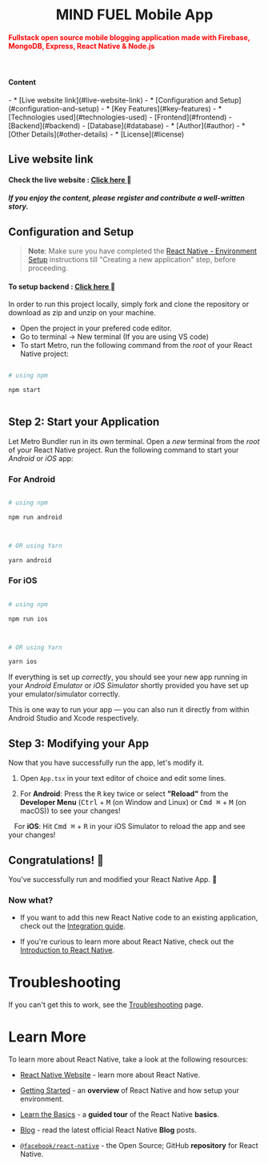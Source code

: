 <h1 align="center">MIND FUEL Mobile App</h1>

<h4><span style="color: red;">Fullstack open source mobile blogging application made with Firebase, MongoDB, Express, React Native & Node.js</span></h4>
<br/>

<h4>Content</h4>
  - * [Live website link](#live-website-link)
  - * [Configuration and Setup](#configuration-and-setup)
  - * [Key Features](#key-features)
  - * [Technologies used](#technologies-used)
      - [Frontend](#frontend)
      - [Backend](#backend)
      - [Database](#database)
  - * [Author](#author)
  - * [Other Details](#other-details)
  - * [License](#license)

## Live website link

<h4>Check the live website : <a href="https://mindfuel-web-fe.onrender.com/" target="_blank"> Click here </a> 🚀</h4>

<h5>If you enjoy the content, please register and contribute a well-written story.</h5>



## Configuration and Setup



>**Note**: Make sure you have completed the [React Native - Environment Setup](https://reactnative.dev/docs/environment-setup) instructions till "Creating a new application" step, before proceeding.

<h4>To setup backend : <a href="https://github.com/KawanChaudhary/mindfuel_web" target="_blank"> Click here </a> 🚀</h4>


In order to run this project locally, simply fork and clone the repository or download as zip and unzip on your machine.

- Open the project in your prefered code editor.
- Go to terminal -> New terminal (If you are using VS code)
- To start Metro, run the following command from the _root_ of your React Native project:


```bash

# using npm

npm start



```



## Step 2: Start your Application



Let Metro Bundler run in its _own_ terminal. Open a _new_ terminal from the _root_ of your React Native project. Run the following command to start your _Android_ or _iOS_ app:



### For Android



```bash

# using npm

npm run android



# OR using Yarn

yarn android

```



### For iOS



```bash

# using npm

npm run ios



# OR using Yarn

yarn ios

```



If everything is set up _correctly_, you should see your new app running in your _Android Emulator_ or _iOS Simulator_ shortly provided you have set up your emulator/simulator correctly.



This is one way to run your app — you can also run it directly from within Android Studio and Xcode respectively.



## Step 3: Modifying your App



Now that you have successfully run the app, let's modify it.



1. Open `App.tsx` in your text editor of choice and edit some lines.

2. For **Android**: Press the <kbd>R</kbd> key twice or select **"Reload"** from the **Developer Menu** (<kbd>Ctrl</kbd> + <kbd>M</kbd> (on Window and Linux) or <kbd>Cmd ⌘</kbd> + <kbd>M</kbd> (on macOS)) to see your changes!



   For **iOS**: Hit <kbd>Cmd ⌘</kbd> + <kbd>R</kbd> in your iOS Simulator to reload the app and see your changes!



## Congratulations! :tada:



You've successfully run and modified your React Native App. :partying_face:



### Now what?



- If you want to add this new React Native code to an existing application, check out the [Integration guide](https://reactnative.dev/docs/integration-with-existing-apps).

- If you're curious to learn more about React Native, check out the [Introduction to React Native](https://reactnative.dev/docs/getting-started).



# Troubleshooting



If you can't get this to work, see the [Troubleshooting](https://reactnative.dev/docs/troubleshooting) page.



# Learn More



To learn more about React Native, take a look at the following resources:



- [React Native Website](https://reactnative.dev) - learn more about React Native.

- [Getting Started](https://reactnative.dev/docs/environment-setup) - an **overview** of React Native and how setup your environment.

- [Learn the Basics](https://reactnative.dev/docs/getting-started) - a **guided tour** of the React Native **basics**.

- [Blog](https://reactnative.dev/blog) - read the latest official React Native **Blog** posts.

- [`@facebook/react-native`](https://github.com/facebook/react-native) - the Open Source; GitHub **repository** for React Native.

